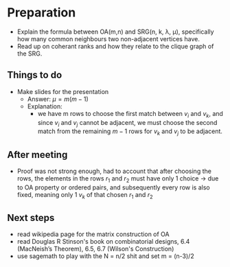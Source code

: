 # Preparation

- Explain the formula between OA(m,n) and SRG(n, k, λ, μ), specifically how many common neighbours two non-adjacent vertices have.
- Read up on coherant ranks and how they relate to the clique graph of the SRG.

## Things to do

- Make slides for the presentation
  - Answer: $μ=m(m-1)$
  - Explanation:
    - we have m rows to choose the first match between $v_i$ and $v_{k}$, and since $v_i$ and $v_j$ cannot be adjacent, we must choose the second match from the remaining $m-1$ rows for $v_k$ and $v_j$ to be adjacent.

## After meeting

- Proof was not strong enough, had to account that after choosing the rows, the elements in the rows $r_1$ and $r_2$ must have only 1 choice -> due to OA property or ordered pairs, and subsequently every row is also fixed, meaning only 1 $v_k$ of that chosen $r_1$ and $r_2$

## Next steps

- read wikipedia page for the matrix construction of OA
- read Douglas R Stinson's book on combinatorial designs, 6.4 (MacNeish’s Theorem), 6.5, 6.7 (Wilson's Construction)
- use sagemath to play with the N = n/2 shit and set m = (n-3)/2

